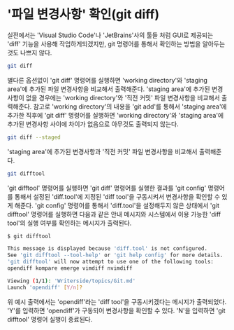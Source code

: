 # '파일 변경사항' 확인(git diff)

실전에서는 'Visual Studio Code'나 'JetBrains'사의 툴들 처럼 GUI로 제공되는 'diff' 기능을 사용해 작업하게되겠지만,
git 명령어를 통해서 확인하는 방법을 알아두는 것도 나쁘지 않다.

```bash
git diff
```
별다른 옵션없이 'git diff' 명령어를 실행하면 'working directory'와 'staging area'에 추가된 파일 변경사항을 비교해서 출력해준다.
'staging area'에 추가된 변경사항이 없을 경우에는 'working directory'와 '직전 커밋' 파일 변경사항을 비교해서 출력해준다.
참고로 'working directory'의 내용을 'git add'를 통해서 'staging area'에 추가한 직후에 'git diff' 명령어를 실행하면
'working directory'와 'staging area'에 추가된 변경사항 사이에 차이가 없음으로 아무것도 출력되지 않는다.

```bash
git diff --staged
```
'staging area'에 추가된 변경사항과 '직전 커밋' 파일 변경사항을 비교해서 출력해준다.

```bash
git difftool
```
'git difftool' 명령어를 실행하면 'git diff' 명령어를 실행한 결과를 'git config' 명령어를 통해서 설정된 'diff.tool'에 지정된 'diff tool'을
구동시켜서 변경사항을 확인할 수 있게 해준다. 'git config' 명령어를 통해서 'diff.tool'을 설정해두지 않은 상태에서 'git difftool' 명령어를 실행하면
다음과 같은 안내 메시지와 시스템에서 이용 가능한 'diff tool'의 실행 여부를 확인하는 메시지가 출력된다.

```bash
$ git difftool

This message is displayed because 'diff.tool' is not configured.
See 'git difftool --tool-help' or 'git help config' for more details.
'git difftool' will now attempt to use one of the following tools:
opendiff kompare emerge vimdiff nvimdiff

Viewing (1/1): 'Writerside/topics/Git.md'
Launch 'opendiff' [Y/n]? 
```

위 예시 출력에서는 'opendiff'라는 'diff tool'을 구동시키겠다는 메시지가 출력되었다.
'Y'를 입력하면 'opendiff'가 구동되어 변경사항을 확인할 수 있다. 'N'을 입력하면 'git difftool' 명령어 실행이 종료된다.
